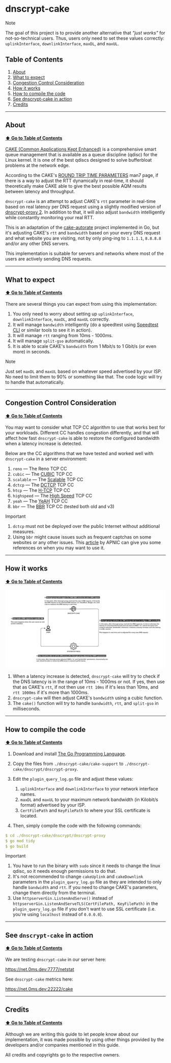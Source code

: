 # dnscrypt-cake

> [!NOTE]
>
> The goal of this project is to provide another alternative that *"just works"* for not-so-technical users. Thus, users only need to set these values correctly: `uplinkInterface`, `downlinkInterface`, `maxDL`, and `maxUL`.

## Table of Contents

1. [About](https://github.com/galpt/dnscrypt-cake?tab=readme-ov-file#about)
2. [What to expect](https://github.com/galpt/dnscrypt-cake?tab=readme-ov-file#what-to-expect)
3. [Congestion Control Consideration](https://github.com/galpt/dnscrypt-cake?tab=readme-ov-file#congestion-control-consideration)
4. [How it works](https://github.com/galpt/dnscrypt-cake?tab=readme-ov-file#how-it-works)
5. [How to compile the code](https://github.com/galpt/dnscrypt-cake?tab=readme-ov-file#how-to-compile-the-code)
6. [See dnscrypt-cake in action](https://github.com/galpt/dnscrypt-cake?tab=readme-ov-file#see-dnscrypt-cake-in-action)
7. [Credits](https://github.com/galpt/dnscrypt-cake?tab=readme-ov-file#credits)

* * *

## About
#### [:arrow_up: Go to Table of Contents](https://github.com/galpt/dnscrypt-cake?tab=readme-ov-file#table-of-contents)

[CAKE (Common Applications Kept Enhanced)](https://www.bufferbloat.net/projects/codel/wiki/CakeTechnical/) is a comprehensive smart queue management that is available as a queue discipline (qdisc) for the Linux kernel. It is one of the best qdiscs designed to solve bufferbloat problems at the network edge.

According to the CAKE's [ROUND TRIP TIME PARAMETERS](https://man7.org/linux/man-pages/man8/tc-cake.8.html) man7 page, if there is a way to adjust the RTT dynamically in real-time, it should theoretically make CAKE able to give the best possible AQM results between latency and throughput.

`dnscrypt-cake` is an attempt to adjust CAKE's `rtt` parameter in real-time based on real latency per DNS request using a slightly modified version of [dnscrypt-proxy 2](https://github.com/DNSCrypt/dnscrypt-proxy). In addition to that, it will also adjust `bandwidth` intelligently while constantly monitoring your real RTT.

This is an adaptation of the [cake-autorate](https://github.com/lynxthecat/cake-autorate) project implemented in Go, but it's adjusting CAKE's `rtt` and `bandwidth` based on your every DNS request and what website you are visiting, not by only ping-ing to `1.1.1.1`, `8.8.8.8` and/or any other DNS servers.

This implementation is suitable for servers and networks where most of the users are actively sending DNS requests.

* * *

## What to expect
#### [:arrow_up: Go to Table of Contents](https://github.com/galpt/dnscrypt-cake?tab=readme-ov-file#table-of-contents)

There are several things you can expect from using this implementation:
1. You only need to worry about setting up `uplinkInterface`, `downlinkInterface`, `maxDL`, and `maxUL` correctly.
2. It will manage `bandwidth` intelligently (do a speedtest using [Speedtest CLI](https://www.speedtest.net/apps/cli) or similar tools to see it in action).
3. It will manage `rtt` ranging from 10ms - 1000ms.
4. It will manage `split-gso` automatically.
5. It is able to scale CAKE's `bandwidth` from 1 Mbit/s to 1 Gbit/s (or even more) in seconds.

> [!NOTE]
>
> Just set `maxDL` and `maxUL` based on whatever speed advertised by your ISP. No need to limit them to 90% or something like that. The code logic will try to handle that automatically.

* * *

## Congestion Control Consideration
#### [:arrow_up: Go to Table of Contents](https://github.com/galpt/dnscrypt-cake?tab=readme-ov-file#table-of-contents)

You may want to consider what TCP CC algorithm to use that works best for your workloads.
Different CC handles congestion differently, and that will affect how fast `dnscrypt-cake` is able to restore the configured bandwidth when a latency increase is detected.

Below are the CC algorithms that we have tested and worked well with `dnscrypt-cake` in a server environment:
1. `reno` — The Reno TCP CC
2. `cubic` — The [CUBIC](https://en.wikipedia.org/wiki/CUBIC_TCP) TCP CC
3. `scalable` — The [Scalable](https://en.wikipedia.org/wiki/Scalable_TCP) TCP CC
4. `dctcp` — The [DCTCP](https://datatracker.ietf.org/doc/html/rfc8257) TCP CC
5. `htcp` — The [H-TCP](https://en.wikipedia.org/wiki/H-TCP) TCP CC
6. `highspeed` — The [High Speed](https://en.wikipedia.org/wiki/HSTCP) TCP CC
7. `yeah` — The [YeAH](https://www.gdt.id.au/~gdt/presentations/2010-07-06-questnet-tcp/reference-materials/papers/baiocchi+castellani+vacirca-yeah-tcp-yet-another-highspeed-tcp.pdf) TCP CC
8. `bbr` — The [BBR](https://github.com/google/bbr) TCP CC (tested both old and v3)

> [!IMPORTANT]
>
> 1. `dctcp` must not be deployed over the public Internet without additional measures.
> 2. Using `bbr` might cause issues such as frequent captchas on some websites or any other issues. This [article](https://blog.apnic.net/2020/01/10/when-to-use-and-not-use-bbr/) by APNIC can give you some references on when you may want to use it.

* * *

## How it works
#### [:arrow_up: Go to Table of Contents](https://github.com/galpt/dnscrypt-cake?tab=readme-ov-file#table-of-contents)

![Workflow](https://github.com/galpt/dnscrypt-cake/blob/main/img/dnscrypt-cake.jpg)

1. When a latency increase is detected, `dnscrypt-cake` will try to check if the DNS latency is in the range of 10ms - 1000ms or not.
If yes, then use that as CAKE's `rtt`, if not then use `rtt 10ms` if it's less than 10ms, and `rtt 1000ms` if it's more than 1000ms.
2. `dnscrypt-cake` will then adjust CAKE's `bandwidth` using a cubic function.
3. The `cake()` function will try to handle `bandwidth`, `rtt`, and `split-gso` in milliseconds.

* * *

## How to compile the code
#### [:arrow_up: Go to Table of Contents](https://github.com/galpt/dnscrypt-cake?tab=readme-ov-file#table-of-contents)

1. Download and install [The Go Programming Language](https://go.dev/).
2. Copy the files from `./dnscrypt-cake/cake-support` to `./dnscrypt-cake/dnscrypt/dnscrypt-proxy`.
3. Edit the `plugin_query_log.go` file and adjust these values:
   1. `uplinkInterface` and `downlinkInterface` to your network interface names.
   2. `maxDL` and `maxUL` to your maximum network bandwidth (in Kilobit/s format) advertised by your ISP.
   3. `CertFilePath` and `KeyFilePath` to where your SSL certificate is located.


4. Then, simply compile the code with the following commands:

```yaml
$ cd ./dnscrypt-cake/dnscrypt/dnscrypt-proxy
$ go mod tidy
$ go build
```

> [!IMPORTANT]
> 1. You have to run the binary with `sudo` since it needs to change the linux qdisc, so it needs enough permissions to do that.
> 2. It's not recommended to change `cakeUplink` and `cakeDownlink` parameters in the `plugin_query_log.go` file as they are intended to only handle `bandwidth` and `rtt`. If you need to change CAKE's parameters, change them directly from the terminal.
> 3. Use `httpserverGin.ListenAndServe()` instead of `httpserverGin.ListenAndServeTLS(CertFilePath, KeyFilePath)` in the `plugin_query_log.go` file if you don't want to use SSL certificate (i.e. you're using `localhost` instead of `0.0.0.0`).

* * *

## See `dnscrypt-cake` in action
#### [:arrow_up: Go to Table of Contents](https://github.com/galpt/dnscrypt-cake?tab=readme-ov-file#table-of-contents)

We are testing `dnscrypt-cake` in our server here:

https://net.0ms.dev:7777/netstat

See `dnscrypt-cake` metrics here:

https://net.0ms.dev:22222/cake

* * *

## Credits
#### [:arrow_up: Go to Table of Contents](https://github.com/galpt/dnscrypt-cake?tab=readme-ov-file#table-of-contents)

Although we are writing this guide to let people know about our implementation, it was made possible by using other things provided by the developers and/or companies mentioned in this guide.

All credits and copyrights go to the respective owners.
